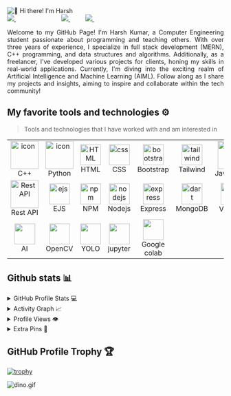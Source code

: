 <img src="https://www.pramukhdigital.com/wp-content/uploads/2018/07/New-PNC-Animated-Banners.gif" alt="👋 Hi there! I'm Harsh" title="👋 Hi there! I'm Harsh"/>
<div align="justify">

<a href="https://www.instagram.com/ydk__harsh_/">
<img src="https://img.shields.io/badge/Instagram-%23E4405F.svg?style=for-the-badge&logo=Instagram&logoColor=white">
</a>
 &nbsp;&nbsp;&nbsp;&nbsp;&nbsp;&nbsp;&nbsp;&nbsp;
<!-- <a href="">
<img src="https://img.shields.io/badge/YouTube-FF0000?style=for-the-badge&logo=youtube&logoColor=white">
</a> -->
&nbsp;&nbsp;&nbsp;&nbsp;&nbsp;&nbsp;&nbsp;&nbsp;
<!-- <a href="">
<img src="https://img.shields.io/badge/Twitter-%231DA1F2.svg?style=for-the-badge&logo=Twitter&logoColor=white">
</a> -->
&nbsp;&nbsp;&nbsp;&nbsp;&nbsp;&nbsp;&nbsp;&nbsp;
<a href="https://www.linkedin.com/in/harsh-k-22761b225/">
<img src="https://img.shields.io/badge/Linkedin-%231DA1F2.svg?style=for-the-badge&logo=Linkedin&logoColor=white">
</a>
&nbsp;&nbsp;&nbsp;&nbsp;&nbsp;&nbsp;&nbsp;&nbsp;
<a href="https://t.me/harsh_0204">
<img src="https://img.shields.io/badge/telegram-2CA5E0?style=for-the-badge&logo=telegram&logoColor=white">
</a>
&nbsp;&nbsp;&nbsp;&nbsp;&nbsp;&nbsp;&nbsp;&nbsp;
<!-- <a href="">
<img src="https://img.shields.io/badge/gitlab-330F63?style=for-the-badge&logo=gitlab&logoColor=white">
</a> -->

</div>
<p></p>
<p align="justify">
Welcome to my GitHub Page! I'm Harsh Kumar, a Computer Engineering student passionate about programming and teaching others. With over three years of experience, I specialize in full stack development (MERN), C++ programming, and data structures and algorithms. Additionally, as a freelancer, I've developed various projects for clients, honing my skills in real-world applications. Currently, I'm diving into the exciting realm of Artificial Intelligence and Machine Learning (AIML). Follow along as I share my projects and insights, aiming to inspire and collaborate within the tech community!
</p>

## My favorite tools and technologies ⚙️

> Tools and technologies that I have worked with and am interested in

<table>
  <tr>
    <td align="center" width="96">
        <img src="https://techstack-generator.vercel.app/cpp-icon.svg" alt="icon" width="65" height="65" />
      <br>C++
    </td>
    <td align="center" width="96">
      <a href="#macropower-tech">
        <img src="https://techstack-generator.vercel.app/python-icon.svg" alt="icon" width="65" height="65" />
      </a>
      <br>Python
    </td>
    <td align="center"  width="96">
        <img src="https://skillicons.dev/icons?i=html" width="48" height="48" alt="HTML" />
      <br>HTML
    </td>
    <td align="center" width="96">
        <img src="https://skillicons.dev/icons?i=css" width="48" height="48" alt="css" />
      <br>CSS
    </td>
    <td align="center"  width="96">
        <img src="https://skillicons.dev/icons?i=bootstrap" width="48" height="48" alt="bootstrap" />
      <br>Bootstrap
    </td>
    <td align="center" width="96">
        <img src="https://skillicons.dev/icons?i=tailwind" width="48" height="48" alt="tailwind" />
      <br>Tailwind
    </td>
    <td align="center" width="96">
        <img src="https://techstack-generator.vercel.app/js-icon.svg" alt="icon" width="65" height="65" />
      <br>Javascript
    </td>
        <td align="center" width="96">
        <img src="https://skillicons.dev/icons?i=jquery" width="48" height="48" alt="jquery" />
      <br>JQuery
    </td>
        <td align="center" width="96">
        <img src="https://techstack-generator.vercel.app/react-icon.svg" width="48" height="48" alt="react" />
      <br>React
    </td>
  </tr>

  <tr>
    <td align="center" width="96">
        <img src="https://techstack-generator.vercel.app/restapi-icon.svg" width="65" height="65" alt="Rest API" />
      <br>Rest API
    </td>
     <td align="center" width="96">
        <img src="https://img.icons8.com/color/clr_ejs_1.png" width="48" height="48" alt="ejs" />
      <br>EJS
    </td>
            <td align="center" width="96">
        <img src="https://skillicons.dev/icons?i=npm" width="48" height="48" alt="npm" />
      <br>NPM
    </td>
    <td align="center" width="96">
        <img src="https://skillicons.dev/icons?i=nodejs" width="48" height="48" alt="nodejs" />
      <br>Nodejs
    </td>
    <td align="center" width="96">
        <img src="https://skillicons.dev/icons?i=express" width="48" height="48" alt="express" />
      <br>Express
    </td>
    <td align="center" width="96">
        <img src="https://skillicons.dev/icons?i=mongodb" width="48" height="48" alt="dart" />
      <br>MongoDB
    </td>
  <td align="center" width="96">
        <img src="https://skillicons.dev/icons?i=vscode" alt="icon" width="50" height="50" />
      <br>VScode
    </td>
    <td align="center" width="96">
        <img src="https://skillicons.dev/icons?i=git" width="48" height="48" alt="Git" />
      <br>Git
    </td>
     <td align="center" width="96">
        <img src="https://techstack-generator.vercel.app/github-icon.svg" width="65" height="65" alt="GitHub" />
      <br>Github
    </td>   
  </tr>
   <tr>
   <td align="center" width="96">
        <img src="https://skillicons.dev/icons?i=ai" width="48" height="48" alt="" />
      <br>AI
    </td>
    <td align="center" width="96">
        <img src="https://skillicons.dev/icons?i=opencv" width="48" height="48" alt="" />
      <br>OpenCV
    </td>
    <td align="center" width="96">
        <img src="https://img.icons8.com/nolan/yolo.png" width="48" height="48" alt="" />
      <br>YOLO
    </td>
    <td align="center" width="96">
        <img src="https://img.icons8.com/fluency/jupyter.png" width="48" height="48" alt="" />
      <br>jupyter
    </td>
    <td align="center" width="96">
        <img src="https://img.icons8.com/color/google-colab.png" width="48" height="48" alt="" />
      <br>Google colab
    </td>
    
  </tr>
 <tr>
 </tr>
</table>

## Github stats 📊

<details>
  <summary>GitHub Profile Stats 💻</summary>
  <br/>
   <a href="https://git.io/streak-stats"><img src="https://github-readme-streak-stats.herokuapp.com?user=harshul-2002&theme=blue-green&card_width=505" alt="GitHub Streak" /></a>
 <br/>
  <a href="https://github-readme-stats.vercel.app/api/top-langs/?username=harshul-2002&&theme=blue-green&card_width=505&hide_border=true&include_all_commits=true&count_private=false&layout=compact" /></a>
 
 ![](https://github-readme-stats.vercel.app/api/top-langs/?username=harshul-2002&&theme=blue-green&card_width=505&hide_border=true&include_all_commits=true&count_private=false&layout=compact)
  <br/>
</details>

<details>
  <summary>Activity Graph 📈</summary>
  <br/>

[![Ashutosh's github activity graph](https://github-readme-activity-graph.vercel.app/graph?username=harshul-2002&bg_color=ffffff&color=000000&line=04e61b&point=403d3d&area=true&hide_border=true)](https://github.com/ashutosh00710/github-readme-activity-graph)

</details>


<details>
  <summary>Profile Views 👁️</summary>
  <br/>
  <img src="https://komarev.com/ghpvc/?username=harshul-2002&label=PROFILE+VIEWS&style=for-the-badge&color=brightgreen">

</details>

<!-- 
<details>
  <summary>Wakatime ⏳</summary>
  <br/>
  <img src="https://wakatime.com/share/@rzashakeri/d6dcb7a2-5e70-49f5-ae5c-39405f92ffb3.png">
  <br/>
  <br/>
  <br/>

  <img src="https://wakatime.com/share/@rzashakeri/b43da924-55df-4315-897d-e4dd9fb798f9.png">
</details> -->


<details>
  <summary>Extra Pins 📌</summary>
  <br/>
  <a href="https://github.com/harshul-2002/Portfolio_Harsh">
  <img align="center" src="https://github-readme-stats.vercel.app/api/pin/?username=harshul-2002&repo=Portfolio_Harsh&theme=default" />
</a>
  <br/>
  <br/>
 
   <a href="https://github.com/harshul-2002/shopping-app">
  <img align="center" src="https://github-readme-stats.vercel.app/api/pin/?username=harshul-2002&repo=shopping-app&theme=default" />
</a>
  <br/>
  <br/>

 
   <a href="https://github.com/harshul-2002/Git-profile-card">
  <img align="center" src="https://github-readme-stats.vercel.app/api/pin/?username=harshul-2002&repo=Git-profile-card&theme=default" />
 </a>


   <br/>
  <br/>
 
   <a href="https://github.com/harshul-2002/React-Ecomzy">
  <img align="center" src="https://github-readme-stats.vercel.app/api/pin/?username=harshul-2002&repo=React-Ecomzy&theme=defaultv" />
 </a>
 
</details>


## GitHub Profile Trophy 🏆

[![trophy](https://github-profile-trophy.vercel.app/?username=harshul-2002&row=1&margin-w=40)](https://github.com/ryo-ma/github-profile-trophy)

<img data-target="animated-image.replacedImage" alt="dino.gif" class="AnimatedImagePlayer-animatedImage" src="https://github.com/saadeghi/saadeghi/raw/master/dino.gif" style="display: block; opacity: 1;">
